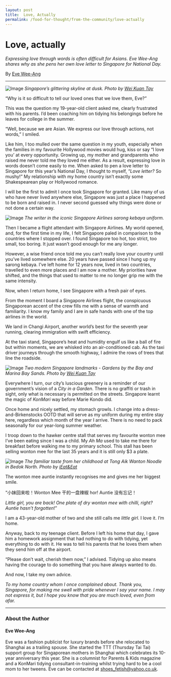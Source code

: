 ```yaml
---
layout: post
title:  Love, Actually
permalink: /food-for-thought/from-the-community/love-actually
---
```

# Love, actually


*Expressing love through words is often difficult for Asians. Eve Wee-Ang shares why as she pens her own love letter to Singapore for National Day.*

By [Eve Wee-Ang](#eve-wee-ang)

---

![Image](/images/stories/2019/love-actually-1.jpg)
_Singapore’s glittering skyline at dusk. Photo by [Wei Kuan Tay](https://www.wkphotography.com.sg/)_

“Why is it so difficult to tell our loved ones that we love them, Eve?”

This was the question my 19-year-old client asked me, clearly frustrated with his parents. I’d been coaching him on tidying his belongings before he leaves for college in the summer.

“Well, because we are Asian. We express our love through actions, not words,” I smiled.

Like him, I too mulled over the same question in my youth, especially when the families in my favourite Hollywood movies would hug, kiss or say “I love you’ at every opportunity. Growing up, my mother and grandparents who raised me never told me they loved me either. As a result, expressing love in words doesn’t come easily to me. When asked to pen a love letter to Singapore for this year’s National Day, I thought to myself, “_Love letter?_ So mushy!” My relationship with my home country isn’t exactly some Shakespearean play or Hollywood romance.

I will be the first to admit I once took Singapore for granted. Like many of us who have never lived anywhere else, Singapore was just a place I happened to be born and raised in. I never second guessed why things were done or not done a certain way.

![Image](/images/stories/2019/love-actually-2.jpg)
_The writer in the iconic Singapore Airlines sarong kebaya uniform._

Then I became a flight attendant with Singapore Airlines. My world opened, and, for the first time in my life, I felt Singapore paled in comparison to the countries where I stopped over. I found Singapore too hot, too strict, too small, too boring. It just wasn’t good enough for me any longer.

However, a wise friend once told me you can’t really love your country until you’ve lived somewhere else. 20 years have passed since I hung up my sarong kebaya. I’ve left home for 12 years now, lived in two countries, travelled to even more places and I am now a mother. My priorities have shifted, and the things that used to matter to me no longer grip me with the same intensity.

Now, when I return home, I see Singapore with a fresh pair of eyes.

From the moment I board a Singapore Airlines flight, the conspicuous Singaporean accent of the crew fills me with a sense of warmth and familiarity. I know my family and I are in safe hands with one of the top airlines in the world.

We land in Changi Airport, another world’s best for the seventh year running, clearing immigration with swift efficiency.

At the taxi stand, Singapore’s heat and humidity engulf us like a ball of fire but within moments, we are whisked into an air-conditioned cab. As the taxi driver journeys through the smooth highway, I admire the rows of trees that line the roadside.

![Image](/images/stories/2019/love-actually-3.jpg)
_Two modern Singapore landmarks - Gardens by the Bay and Marina Bay Sands. Photo by [Wei Kuan Tay](https://www.wkphotography.com.sg/)_

Everywhere I turn, our city’s luscious greenery is a reminder of our government’s vision of a  _City in a Garden_. There is no graffiti or trash in sight, only what is necessary is permitted on the streets. Singapore learnt the magic of  _KonMari_ way before Marie Kondo did.

Once home and nicely settled, my stomach growls. I change into a dress-and-Birkenstocks OOTD that will serve as my uniform during my entire stay here, regardless which month of the year I arrive. There is no need to pack seasonally for our year-long summer weather.

I troop down to the hawker centre stall that serves my favourite wonton mee I’ve been eating since I was a child. My  _Ah Ma_  used to take me there for breakfast before walking me to my primary school. This stall has been selling wonton mee for the last 35 years and it is still only $3 a plate.

![Image](/images/stories/2019/love-actually-4.jpg)
_The familiar taste from her childhood at Tong Aik Wanton Noodle in Bedok North. Photo by [iEat&Eat](https://ieatandeat.sg/)_

The wonton mee auntie instantly recognises me and gives me her biggest smile.

“小妹回来啦！Wonton Mee 干的一盘辣椒 hor! Auntie 没有忘记！

_Little girl, you are back! One plate of dry wonton mee with chilli, right? Auntie hasn’t forgotten_!”

I am a 43-year-old mother of two and she still calls me  _little girl_. I love it. I’m home.

Anyway, back to my teenage client. Before I left his home that day, I gave him a homework assignment that had nothing to do with tidying, yet everything to do with it. He was to tell his parents that he loves them when they send him off at the airport.

“Please don’t wait, cherish them now,” I advised. Tidying up also means having the courage to do something that you have always wanted to do.

And now, I take my own advice.

_To my home country whom I once complained about. Thank you, Singapore, for making me swell with pride whenever I say your name. I may not express it, but I hope you know that you are much loved, even from afar._

---

### About the Author

#### <a id="eve-wee-ang"></a>Eve Wee-Ang

Eve was a fashion publicist for luxury brands before she relocated to Shanghai as a trailing spouse. She started the TTT (Thursday Tai Tai) support group for Singaporean mothers in Shanghai which celebrates its 10-year anniversary this year. She is a columnist for Parents & Kids magazine and a KonMari tidying consultant-in-training whilst trying hard to be a cool mom to her tweens. Eve can be contacted at <shoes_fetish@yahoo.co.uk>.
